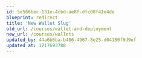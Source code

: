 ```yaml
---
id: 5e566bec-131e-4cbd-ae8f-dfc08f41e4de
blueprint: redirect
title: 'New Wallet Slug'
old_url: /courses/wallet-and-deployment
new_url: /courses/wallets
updated_by: 44a6b6ba-b406-4967-8e25-d04180f0d9ef
updated_at: 1717693788
---
```

